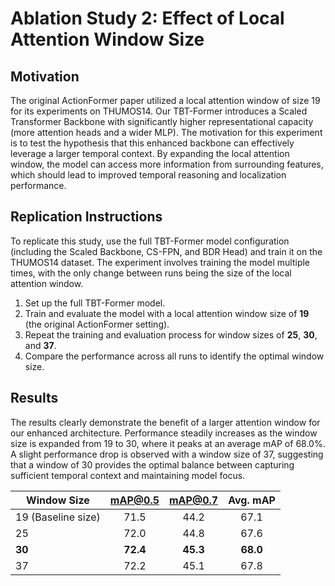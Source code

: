 # Ablation Study 2: Effect of Local Attention Window Size

## Motivation

The original ActionFormer paper utilized a local attention window of size 19 for its experiments on THUMOS14. Our TBT-Former introduces a Scaled Transformer Backbone with significantly higher representational capacity (more attention heads and a wider MLP). The motivation for this experiment is to test the hypothesis that this enhanced backbone can effectively leverage a larger temporal context. By expanding the local attention window, the model can access more information from surrounding features, which should lead to improved temporal reasoning and localization performance.

## Replication Instructions

To replicate this study, use the full TBT-Former model configuration (including the Scaled Backbone, CS-FPN, and BDR Head) and train it on the THUMOS14 dataset. The experiment involves training the model multiple times, with the only change between runs being the size of the local attention window.

1.  Set up the full TBT-Former model.
2.  Train and evaluate the model with a local attention window size of **19** (the original ActionFormer setting).
3.  Repeat the training and evaluation process for window sizes of **25**, **30**, and **37**.
4.  Compare the performance across all runs to identify the optimal window size.

## Results

The results clearly demonstrate the benefit of a larger attention window for our enhanced architecture. Performance steadily increases as the window size is expanded from 19 to 30, where it peaks at an average mAP of 68.0%. A slight performance drop is observed with a window size of 37, suggesting that a window of 30 provides the optimal balance between capturing sufficient temporal context and maintaining model focus.

| Window Size        | mAP@0.5  | mAP@0.7  | Avg. mAP |
| ------------------ | :------: | :------: | :------: |
| 19 (Baseline size) |   71.5   |   44.2   |   67.1   |
| 25                 |   72.0   |   44.8   |   67.6   |
| **30**             | **72.4** | **45.3** | **68.0** |
| 37                 |   72.2   |   45.1   |   67.8   |
